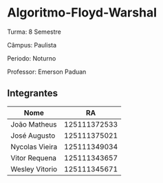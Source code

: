 # Algoritmo-Floyd-Warshal

Turma: 8 Semestre

Câmpus: Paulista

Periodo: Noturno

Professor: Emerson Paduan

## Integrantes

| Nome           | RA           |
| -------------- | ------------ |
| João Matheus   | 125111372533 |
| José Augusto   | 125111375021 |
| Nycolas Vieira | 125111349034 |
| Vitor Requena  | 125111343657 |
| Wesley Vitorio | 125111345671 |
